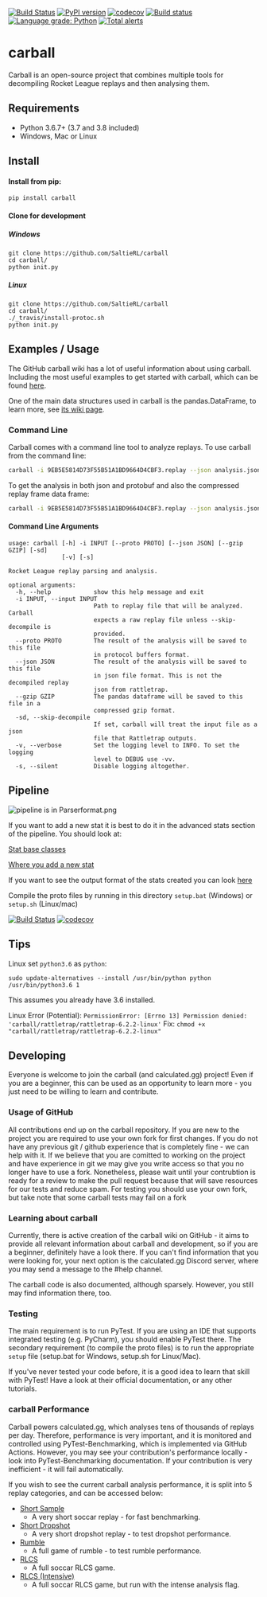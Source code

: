 [![Build Status](https://travis-ci.org/SaltieRL/carball.svg?branch=master)](https://travis-ci.org/SaltieRL/carball)
[![PyPI version](https://badge.fury.io/py/carball.svg)](https://badge.fury.io/py/carball)
[![codecov](https://codecov.io/gh/SaltieRL/carball/branch/master/graph/badge.svg)](https://codecov.io/gh/SaltieRL/carball)
[![Build status](https://ci.appveyor.com/api/projects/status/jxsa56l11fxv4jn4/branch/master?svg=true)](https://ci.appveyor.com/project/SaltieRL/carball/branch/master)
[![Language grade: Python](https://img.shields.io/lgtm/grade/python/g/SaltieRL/carball.svg?logo=lgtm&logoWidth=18)](https://lgtm.com/projects/g/SaltieRL/carball/context:python)
[![Total alerts](https://img.shields.io/lgtm/alerts/g/SaltieRL/carball.svg?logo=lgtm&logoWidth=18)](https://lgtm.com/projects/g/SaltieRL/carball/alerts/)


# carball
Carball is an open-source project that combines multiple tools for decompiling Rocket League replays and then analysing them.

## Requirements

- Python 3.6.7+ (3.7 and 3.8 included)
- Windows, Mac or Linux

## Install

#### Install from pip:

`pip install carball`

#### Clone for development

##### Windows
```
git clone https://github.com/SaltieRL/carball
cd carball/
python init.py
```

##### Linux
```
git clone https://github.com/SaltieRL/carball
cd carball/
./_travis/install-protoc.sh
python init.py
```

## Examples / Usage
The GitHub carball wiki has a lot of useful information about using carball. Including the most useful examples to get started with carball, which can be found [here](https://github.com/SaltieRL/carball/wiki/All-Examples "Examples").

One of the main data structures used in carball is the pandas.DataFrame, to learn more, see [its wiki page](https://github.com/SaltieRL/carball/wiki/data_frame "DataFrame").

### Command Line

Carball comes with a command line tool to analyze replays. To use carball from the command line:

```bash
carball -i 9EB5E5814D73F55B51A1BD9664D4CBF3.replay --json analysis.json
```

To get the analysis in both json and protobuf and also the compressed replay frame data frame:

```bash
carball -i 9EB5E5814D73F55B51A1BD9664D4CBF3.replay --json analysis.json --proto analysis.pts --gzip frames.gzip
```

#### Command Line Arguments

```
usage: carball [-h] -i INPUT [--proto PROTO] [--json JSON] [--gzip GZIP] [-sd]
               [-v] [-s]

Rocket League replay parsing and analysis.

optional arguments:
  -h, --help            show this help message and exit
  -i INPUT, --input INPUT
                        Path to replay file that will be analyzed. Carball
                        expects a raw replay file unless --skip-decompile is
                        provided.
  --proto PROTO         The result of the analysis will be saved to this file
                        in protocol buffers format.
  --json JSON           The result of the analysis will be saved to this file
                        in json file format. This is not the decompiled replay
                        json from rattletrap.
  --gzip GZIP           The pandas dataframe will be saved to this file in a
                        compressed gzip format.
  -sd, --skip-decompile
                        If set, carball will treat the input file as a json
                        file that Rattletrap outputs.
  -v, --verbose         Set the logging level to INFO. To set the logging
                        level to DEBUG use -vv.
  -s, --silent          Disable logging altogether.
```

## Pipeline
![pipeline is in Parserformat.png](Parser%20format.png)

If you want to add a new stat it is best to do it in the advanced stats section of the pipeline.
You should look at:

[Stat base classes](carball/analysis/stats/stats.py)

[Where you add a new stat](carball/analysis/stats/stats_list.py)

If you want to see the output format of the stats created you can look [here](api)

Compile the proto files by running in this directory
`setup.bat` (Windows) or `setup.sh` (Linux/mac)

[![Build Status](https://travis-ci.org/SaltieRL/carball.svg?branch=master)](https://travis-ci.org/SaltieRL/carball)
[![codecov](https://codecov.io/gh/SaltieRL/carball/branch/master/graph/badge.svg)](https://codecov.io/gh/SaltieRL/carball)


## Tips

Linux set `python3.6` as `python`:
```Python3
sudo update-alternatives --install /usr/bin/python python /usr/bin/python3.6 1
```
This assumes you already have 3.6 installed.

Linux Error (Potential):
`PermissionError: [Errno 13] Permission denied: 'carball/rattletrap/rattletrap-6.2.2-linux'`
Fix:
`chmod +x "carball/rattletrap/rattletrap-6.2.2-linux"`


## Developing
Everyone is welcome to join the carball (and calculated.gg) project! Even if you are a beginner, this can be used as an opportunity to learn more - you just need to be willing to learn and contribute.

### Usage of GitHub
All contributions end up on the carball repository.  If you are new to the project you are required to use your own fork for first changes. If you do not have any previous git / github experience that is completely fine - we can help with it.
If we believe that you are comitted to working on the project and have experience in git we may give you write access so that you no longer have to use a fork. Nonetheless, please wait until your contrubtion is ready for a review to make the pull request because that will save resources for our tests and reduce spam.
For testing you should use your own fork, but take note that some carball tests may fail on a fork

### Learning about carball
Currently, there is active creation of the carball wiki on GitHub - it aims to provide all relevant information about carball and development, so if you are a beginner, definitely have a look there. If you can't find information that you were looking for, your next option is the calculated.gg Discord server, where you may send a message to the #help channel.

The carball code is also documented, although sparsely. However, you still may find information there, too.

### Testing
The main requirement is to run PyTest. If you are using an IDE that supports integrated testing (e.g. PyCharm), you should enable PyTest there. The secondary requirement (to compile the proto files) is to run the appropriate `setup` file (setup.bat for Windows, setup.sh for Linux/Mac).

If you've never tested your code before, it is a good idea to learn that skill with PyTest! Have a look at their official documentation, or any other tutorials. 

### carball Performance
Carball powers calculated.gg, which analyses tens of thousands of replays per day. Therefore, performance is very important, and it is monitored and controlled using PyTest-Benchmarking, which is implemented via GitHub Actions. However, you may see your contribution's performance locally - look into PyTest-Benchmarking documentation. If your contribution is very inefficient - it will fail automatically.

If you wish to see the current carball analysis performance, it is split into 5 replay categories, and can be accessed below:
* [Short Sample](https://saltierl.github.io/carball/dev/bench/short_sample/)
  * A very short soccar replay - for fast benchmarking.
* [Short Dropshot](https://saltierl.github.io/carball/dev/bench/short_dropshot/)
  * A very short dropshot replay - to test dropshot performance.
* [Rumble](https://saltierl.github.io/carball/dev/bench/full_rumble/)
  * A full game of rumble - to test rumble performance.
* [RLCS](https://saltierl.github.io/carball/dev/bench/oce_rlcs/)
  * A full soccar RLCS game.
* [RLCS (Intensive)](https://saltierl.github.io/carball/dev/bench/oce_rlcs_intensive/)
  * A full soccar RLCS game, but run with the intense analysis flag.

